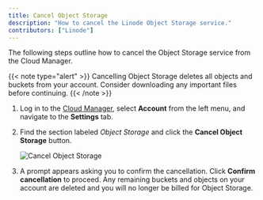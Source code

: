 ```yaml
---
title: Cancel Object Storage
description: "How to cancel the Linode Object Storage service."
contributors: ["Linode"]
---
```


The following steps outline how to cancel the Object Storage service from the Cloud Manager.

{{< note type="alert" >}}
Cancelling Object Storage deletes all objects and buckets from your account. Consider downloading any important files before continuing.
{{< /note >}}

1.  Log in to the [Cloud Manager](https://cloud.linode.com/), select **Account** from the left menu, and navigate to the **Settings** tab.

1.  Find the section labeled *Object Storage* and click the **Cancel Object Storage** button.

    ![Cancel Object Storage](cancel-obj.png)

1. A prompt appears asking you to confirm the cancellation. Click **Confirm cancellation** to proceed. Any remaining buckets and objects on your account are deleted and you will no longer be billed for Object Storage.